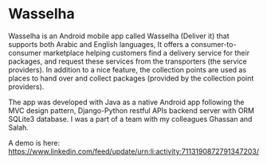 # Wasselha

Wasselha is an Android mobile app called Wasselha (Deliver it) that supports both Arabic and English languages, It offers a consumer-to-consumer marketplace helping customers find a delivery service for their packages, and request these services from the transporters (the service providers). In addition to a nice feature, the collection points are used as places to hand over and collect packages (provided by the collection point providers).

The app was developed with Java as a native Android app following the MVC design pattern, Django-Python restful APIs backend server with ORM SQLite3 database.
I was a part of a team with my colleagues Ghassan and Salah.

A demo is here: https://www.linkedin.com/feed/update/urn:li:activity:7113190872791347203/
